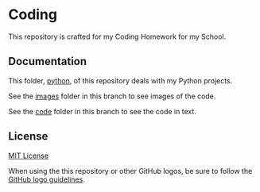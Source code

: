 # Coding

This repository is crafted for my Coding Homework for my School.

## Documentation

This folder, [python](https://github.com/toughneedle/coding/blob/main/python), of this repository deals with my Python projects.

See the [images](https://github.com/toughneedle/coding/blob/main/python/images) folder in this branch to see images of the code.

See the [code](https://github.com/toughneedle/coding/blob/main/python/code) folder in this branch to see the code in text.


## License

[MIT License](https://github.com/toughneedle/coding/blob/main/LICENSE.md)

When using the this repository or other GitHub logos, be sure to follow the [GitHub logo guidelines](https://github.com/logos).

